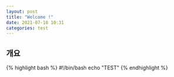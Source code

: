 ```yaml
---
layout: post
title: "Welcome !"
date: 2021-07-18 10:31
categories: test
---
```


## 개요
{% highlight bash %}
#!/bin/bash
echo "TEST"
{% endhighlight %}